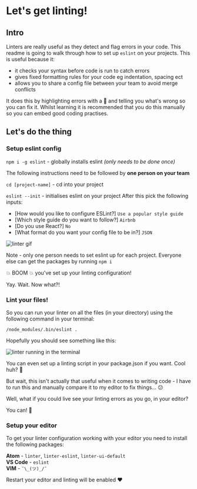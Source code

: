 # Let's get linting!

## Intro
Linters are really useful as they detect and flag errors in your code. This readme is going to walk through how to set up `eslint` on your projects. This is useful because it:
- it checks your syntax before code is run to catch errors
- gives fixed formatting rules for your code eg indentation, spacing ect
- allows you to share a config file between your team to avoid merge conflicts

It does this by highlighting errors with a :red_circle: and telling you what's wrong so you can fix it. Whilst learning it is recommended that you do this manually so you can embed good coding practises. 
## Let's do the thing

### Setup eslint config
`npm i -g eslint` - globally installs eslint _(only needs to be done once)_

The following instructions need to be followed by **one person on your team**  

`cd [project-name]` - cd into your project

`eslint --init` - initialises eslint on your project
After this pick the following inputs:
- [How would you like to configure ESLint?] `Use a popular style guide`
- [Which style guide do you want to follow?] `Airbnb`
- [Do you use React?] `No`
- [What format do you want your config file to be in?] `JSON`

![linter gif](https://user-images.githubusercontent.com/14337958/33060979-3e87aa40-ce92-11e7-881a-bc3360e5be2a.gif)

Note - only one person needs to set eslint up for each project. Everyone else can get the packages by running `npm i`

:boom: BOOM :boom: you've set up your linting configuration!

Yay. Wait. Now what?!

### Lint your files!

So you can run your linter on all the files (in your directory) using the following command in your terminal:

`/node_modules/.bin/eslint .`

Hopefully you should see something like this:

![linter running in the terminal](https://user-images.githubusercontent.com/23310908/33074121-eea88d8e-cebc-11e7-85f5-35b9cdba4a1d.png)

You can even set up a linting script in your package.json if you want. Cool huh? :ice_cream: 

But wait, this isn't actually that useful when it comes to writing code - I have to run this and manually compare it to my editor to fix things... :confused: 

Well, what if you could live see your linting errors as you go, in your editor? 

You can! :tada: 

### Setup your editor
To get your linter configuration working with your editor you need to install the following packages:

**Atom** - `linter`, `linter-eslint`, `linter-ui-default`  
**VS Code** - `eslint`  
**VIM** - `¯\_(ツ)_/¯`

Restart your editor and linting will be enabled :heart: